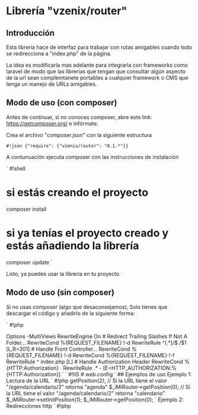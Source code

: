 
# Librería "vzenix/router"

## Introducción

Esta librería hace de interfaz para trabajar con rutas amigables cuando todo se 
redirecciona a "index.php" de la página.

La idea es modificarla mas adelante para integrarla con frameworks como laravel
de modo que las librerías que tengan que consultar algún aspecto de la url sean
complemtanete portables a cualquier framework o CMS que tenga un manejo de URLs 
amigables.

## Modo de uso (con composer)

Antes de continuar, si no conoces composer, abre este link: https://getcomposer.org/
e infórmate.

Crea el archivo "composer.json" con la siguiente estructura

`
#!json
{"require": {"vzenix/router": "0.1.*"}}
`

A contunuación ejecuta composer con las instrucciones de instalación

`
#!shell
# si estás creando el proyecto
composer install 

# si ya tenías el proyecto creado y estás añadiendo la librería
composer update 
`

Listo, ya puedes usar la librería en tu proyecto.

## Modo de uso (sin composer)

Si no usas composer (algo que desaconsejamos), Solo tienes que descargar 
el código y añadirlo de la siguiente forma:

`
#!php
<?php
require_once "PATH/TO/LIBRARY/custom_loader.php"
$_iMiRouter = new \VZenix\Router\Router::GetInstance();
`

## Configuración del servidor web

Ejemplo de configuración en diferentes aplicaciones de servidor
para redireccionar contenido a tu aplicación.

Ejemplos extraidos del framework laravel

`
#!Apache
# .htaccess
<IfModule mod_rewrite.c>
    <IfModule mod_negotiation.c>
        Options -MultiViews
    </IfModule>

    RewriteEngine On

    # Redirect Trailing Slashes If Not A Folder...
    RewriteCond %{REQUEST_FILENAME} !-d
    RewriteRule ^(.*)/$ /$1 [L,R=301]

    # Handle Front Controller...
    RewriteCond %{REQUEST_FILENAME} !-d
    RewriteCond %{REQUEST_FILENAME} !-f
    RewriteRule ^ index.php [L]

    # Handle Authorization Header
    RewriteCond %{HTTP:Authorization} .
    RewriteRule .* - [E=HTTP_AUTHORIZATION:%{HTTP:Authorization}]
</IfModule>
`

`
#!IIS
# web.config
<configuration>
  <system.webServer>
    <rewrite>
      <rules>
        <rule name="Imported Rule 1" stopProcessing="true">
          <match url="^(.*)/$" ignoreCase="false" />
          <conditions>
            <add input="{REQUEST_FILENAME}" matchType="IsDirectory" ignoreCase="false" negate="true" />
          </conditions>
          <action type="Redirect" redirectType="Permanent" url="/{R:1}" />
        </rule>
        <rule name="Imported Rule 2" stopProcessing="true">
          <match url="^" ignoreCase="false" />
          <conditions>
            <add input="{REQUEST_FILENAME}" matchType="IsDirectory" ignoreCase="false" negate="true" />
            <add input="{REQUEST_FILENAME}" matchType="IsFile" ignoreCase="false" negate="true" />
          </conditions>
          <action type="Rewrite" url="index.php" />
        </rule>
      </rules>
    </rewrite>
  </system.webServer>
</configuration>
`

## Ejemplos de uso

Ejemplo 1: Lectura de la URL

`
#!php
<?php
// test_router.php
$_iMiRouter = \VZenix\Router\Router::GetInstance();

// Si la URL tiene el valor "/agenda/calendario/2" retorna "2"
$_iMiRouter->getPosition(2);

// Si la URL tiene el valor "/agenda/calendario/2" retorna "agenda"
$_iMiRouter->getPosition(0);

// Si la URL tiene el valor "/agenda/calendario/2" retorna "calendario"
$_iMiRouter->setInitPosition(1);
$_iMiRouter->getPosition(0);
`

Ejemplo 2: Redirecciones http

`
#!php
<?php
// test_redirection.php

// Ejemplo de redirección 301
\VZenix\Router\Router::Redirect(301, "http://website.com/someone/", true);
\VZenix\Router\Router::Redirect(\VZenix\Router\Router::REDIRECT_MOVED_PERMANENTLY, "http://website.com/someone/", true);

// Ejemplo de redirección 304
\VZenix\Router\Router::Redirect(304);
\VZenix\Router\Router::Redirect(\VZenix\Router\Router::REDIRECT_NOT_MODIFIED);
`

## Licencia

GNU General Public License v3.
